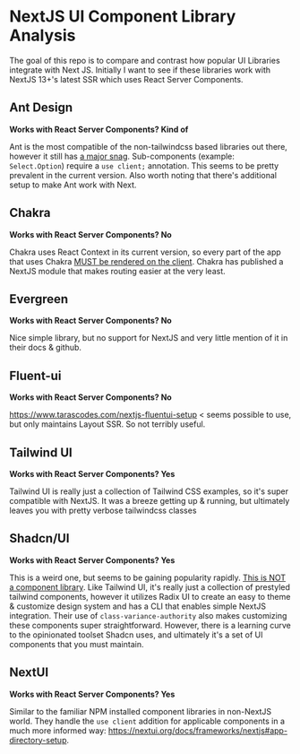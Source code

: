# NextJS UI Component Library Analysis

The goal of this repo is to compare and contrast how popular UI Libraries integrate with Next JS. Initially I want to see if these libraries work with NextJS 13+'s latest SSR which uses React Server Components.

## Ant Design

**Works with React Server Components? Kind of**

Ant is the most compatible of the non-tailwindcss based libraries out there, however it still has [a major snag](https://github.com/ant-design/ant-design-examples/blob/main/examples/with-nextjs-app-router-inline-style/src/app/with-sub-components/page.tsx#L1). Sub-components (example: `Select.Option`) require a `use client;` annotation. This seems to be pretty prevalent in the current version. Also worth noting that there's additional setup to make Ant work with Next.

## Chakra

**Works with React Server Components? No**

Chakra uses React Context in its current version, so every part of the app that uses Chakra [MUST be rendered on the client](https://github.com/ant-design/ant-design-examples/blob/main/examples/with-nextjs-app-router-inline-style/src/app/with-sub-components/page.tsx#L1). Chakra has published a NextJS module that makes routing easier at the very least.

## Evergreen

**Works with React Server Components? No**

Nice simple library, but no support for NextJS and very little mention of it in their docs & github.

## Fluent-ui

**Works with React Server Components? No**

https://www.tarascodes.com/nextjs-fluentui-setup < seems possible to use, but only maintains Layout SSR. So not terribly useful.

## Tailwind UI

**Works with React Server Components? Yes**

Tailwind UI is really just a collection of Tailwind CSS examples, so it's super compatible with NextJS. It was a breeze getting up & running, but ultimately leaves you with pretty verbose tailwindcss classes

## Shadcn/UI

**Works with React Server Components? Yes**

This is a weird one, but seems to be gaining popularity rapidly. [This is NOT a component library](https://ui.shadcn.com/docs). Like Tailwind UI, it's really just a collection of prestyled tailwind components, however it utilizes Radix UI to create an easy to theme & customize design system and has a CLI that enables simple NextJS integration. Their use of `class-variance-authority` also makes customizing these components super straightforward. However, there is a learning curve to the opinionated toolset Shadcn uses, and ultimately it's a set of UI components that you must maintain.

## NextUI

**Works with React Server Components? Yes**

Similar to the familiar NPM installed component libraries in non-NextJS world. They handle the `use client` addition for applicable components in a much more informed way: https://nextui.org/docs/frameworks/nextjs#app-directory-setup.
